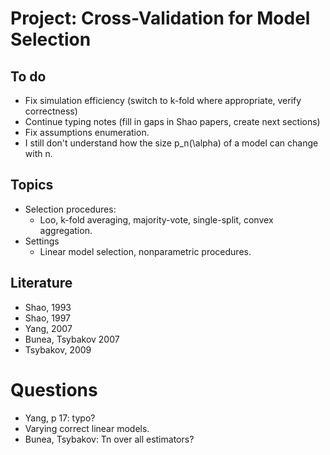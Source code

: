 # Project: Cross-Validation for Model Selection

## To do
- Fix simulation efficiency (switch to k-fold where appropriate, verify correctness)
- Continue typing notes (fill in gaps in Shao papers, create next sections)
- Fix assumptions enumeration.
- I still don't understand how the size p_n(\alpha) of a model can change with n.

## Topics
- Selection procedures:
    - Loo, k-fold averaging, majority-vote, single-split, convex aggregation.
- Settings
    - Linear model selection, nonparametric procedures.

## Literature
- Shao, 1993
- Shao, 1997
- Yang, 2007
- Bunea, Tsybakov 2007
- Tsybakov, 2009

# Questions
- Yang, p 17: typo?
- Varying correct linear models.
- Bunea, Tsybakov: Tn over all estimators?
